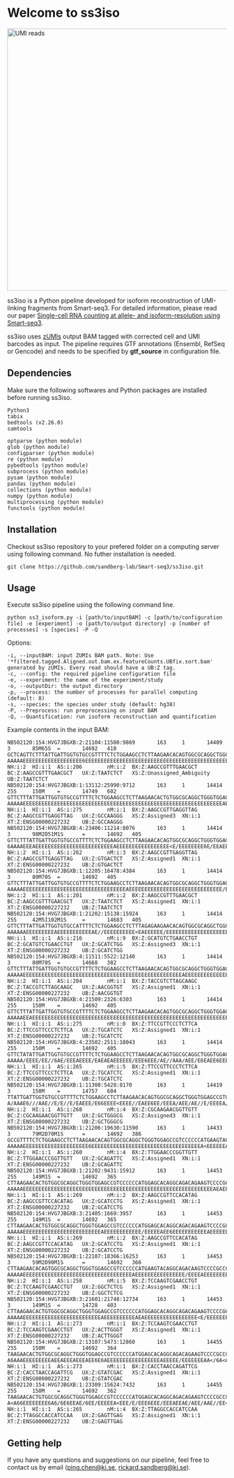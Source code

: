 # Welcome to ss3iso 

<img src="https://github.com/sandberg-lab/Smart-seq3/blob/master/ss3iso/isoform_reconstruction.png" alt="UMI reads" width="600"/>

ss3iso is a Python pipeline developed for isoform reconstruction of UMI-linking fragments from Smart-seq3. For detailed information, please read our paper [Single-cell RNA counting at allele- and isoform-resolution using Smart-seq3](https://www.biorxiv.org/content/10.1101/817924v1).

ss3iso uses [zUMIs](https://github.com/sdparekh/zUMIs) output BAM tagged with corrected cell and UMI barcodes as input. The pipeline requires GTF annotations (Ensembl, RefSeq or Gencode) and needs to be specified by **gtf_source** in configuration file.

## Dependencies

Make sure the following softwares and Python packages are installed before running ss3iso.

```
Python3
tabix
bedtools (v2.26.0)
samtools

optparse (python module)
glob (python module)
configparser (python module)
re (python module)
pybedtools (python module)
subprocess (python module)
pysam (python module)
pandas (python module)
collections (python module)
numpy (python module)
multiprocessing (python module)
functools (python module)
```

## Installation

Checkout ss3iso repository to your prefered folder on a computing server using following command. No futher installation is needed. 

``` git clone https://github.com/sandberg-lab/Smart-seq3/ss3iso.git ```

## Usage

Execute ss3iso pipeline using the following command line.
```
python ss3_isoform.py -i [path/to/inputBAM] -c [path/to/configuration file] -e [experiment] -o [path/to/output directory] -p [number of processes] -s [species] -P -Q
```

Options:
```
-i, --inputBAM: input ZUMIs BAM path. Note: Use '*filtered.tagged.Aligned.out.bam.ex.featureCounts.UBfix.sort.bam' generated by zUMIs. Every read should have a UB:Z tag.
-c, --config: the required pipeline configuration file
-e, --experiment: the name of the experiment/study
-o, --outputDir: the output directory
-p, --process: the number of processes for parallel computing (default: 8)
-s, --species: the species under study (default: hg38)
-P, --Preprocess: run preprocessing on input BAM
-Q, --Quantification: run isoform reconstruction and quantification
```

Example contents in the input BAM:
```
NB502120:154:HVG7JBGXB:2:21104:11500:9869       163     1       14409   3       85M65S  =       14692   410     GCTCAGTTCTTTATTGATTGGTGTGCCGTTTTCTCTGGAAGCCTCTTAAGAACACAGTGGCGCAGGCTGGGTGGAGCCGTCCCCCATGAAGTACAGGCAGACAAGTCCCCGCCCCAGCTGTGTGGCCTCAAGCCAGCCTTCCACTCCTTG  AAAAAEEEEEEEEEEEEEEEEEEE6EEEEEEEEEEEEEEEEEEEEEEEEEEEEEEEEEEEEEEEEEEEEEEEEEEEEEEEEEEEEEAEEEEAEEAEEEEE/EEAEEEEEEEAEAAAAE<AEEEAEEA/EE<EAE/AEE/AEAAEEEE6//  NH:i:2  HI:i:1  AS:i:206        nM:i:2  BX:Z:AAGCCGTTTGAACGCT   BC:Z:AAGCCGTTTGAACGCT   UX:Z:TAATCTCT   XS:Z:Unassigned_Ambiguity       UB:Z:TAATCTCT
NB502120:154:HVG7JBGXB:1:13112:25990:9712       163     1       14414   255     150M    =       14749   602     GTTCTTTATTGATTGGTGTGCCGTTTTCTCTGGAAGCCTCTTAAGAACACTGTGGCGCAGGCTGGGTGGAGCCGTCCCCCCATGGAGCACAGGCAGACAGAAGTCCCCGCCCCAGCTGTGTGGCCTCAAGCCAGCCTTCCGCTCCTTGAA  AAAAAEEEEEEEEEEEEEEEEEEEEEEEEEEEEEEEEEEEEEEEEEEEEEEEEEEEEEEEEEEEEEEEEAE/EEEEE<AAAAEEEEEE/EEAEEEEAEEEEEEEE<EEEEAA<EEEEEE/EAEEE/EAEEAAE<AA//6A/EA<<6/6<6  NH:i:1  HI:i:1  AS:i:275        nM:i:1  BX:Z:AAGCCGTTGAGGTTAG   BC:Z:AAGCCGTTGAGGTTAG   UX:Z:GCCAAGGG   XS:Z:Assigned3  XN:i:1  XT:Z:ENSG00000227232    UB:Z:GCCAAGGG
NB502120:154:HVG7JBGXB:4:23406:11214:8076       163     1       14414   3       98M2D51M1S      =       14692   405     GTTCTTTATTGATTGGTGTGCCGTTTTCTCTGGAAGCCTCTTAAGAACACAGTGGCGCAGGCTGGGTGGAGCCGTCCCCCCATGAAGTACAGGCAGACAAGTCCCCGCCCCAGCTGTGTGGCCTCAAGCCAGCCTTCCGCTCCTTGAAGC  6AAAAEEEAEEEEEEEEEEEEEEEEEEEEEEEEEAEEEEEEEEEEEEEEEEE<E/EEEEEEEE6E/EEAEEEEEEAEEAA<<AAA/AEE<AEAEAEEEEEE<E//E//EAAEEEE//66<AEAAEEEEE6AE<A/6A6/AA<A</<6A//  NH:i:2  HI:i:1  AS:i:262        nM:i:3  BX:Z:AAGCCGTTGAGGTTAG   BC:Z:AAGCCGTTGAGGTTAG   UX:Z:GTGACTCT   XS:Z:Assigned1  XN:i:1  XT:Z:ENSG00000227232    UB:Z:GTGACTCT
NB502120:154:HVG7JBGXB:1:12205:16478:4384       163     1       14414   3       80M70S  =       14692   405     GTTCTTTATTGATTGGTGTGCCGTTTTCTCTGGAAGCCTCTTAAGAACACAGTGGCGCAGGCTGGGTGGAGCCGTCCCCCATGAAGTACAGGCAGACAAGTCCCCGCCCCAGCTGTGTGGCCTCAAGCCAGCCTTCCACTCCTTGAAGCT  AAAAAEEEEEEEEEEEEEEEEEEEEEEEEEEEEEEEEEAEEEEEEEEEEEEEEEEEEEEEEEEEEEEEE/EEEEEEEEEEEAEEEEEAEEEEEEE/EEEEEE6AAEAEEA/EEEEEEEEEEEEEEAEEEAAEEEA<E<EEEA<AAEEEEA  NH:i:2  HI:i:1  AS:i:201        nM:i:2  BX:Z:AAGCCGTTTGAACGCT   BC:Z:AAGCCGTTTGAACGCT   UX:Z:TAATCTCT   XS:Z:Assigned1  XN:i:1  XT:Z:ENSG00000227232    UB:Z:TAATCTCT
NB502120:154:HVG7JBGXB:1:21202:15138:15924      163     1       14414   255     42M5I102M1S     =       14683   405     GTTCTTTATTGATTGGTGTGCCATTTTCTCTGGAAGCCTCTTTAGAGAAGAACACAGTGGCGCAGGCTGGGTGGAGCCGTCCCCCCATGGAGCACAGGCAGACAGAAGTCCCCCCCCCAGCTGTGTGGCCTCAGGCCAGCCTTCCGCTCC  AAAAAAEEEEEEEEEAEEEEEEEEEEEAE//EEEEEEEEEE<EAEEEEEE/EEEEEEEEEEEEEEEEEEEE6EAAEEEEEEEEEEEEEAE<AEAE/EEEE/<EEEEEEEEAEE/<<<</EA6/6<////AAAEE/<EE/E</6AAAAAAA  NH:i:1  HI:i:1  AS:i:216        nM:i:9  BX:Z:GCATGTCTGAACCTGT   BC:Z:GCATGTCTGAACCTGT   UX:Z:GCATCTGG   XS:Z:Assigned3  XN:i:1  XT:Z:ENSG00000227232    UB:Z:GCATCTGG
NB502120:154:HVG7JBGXB:4:11511:5522:12140       163     1       14414   3       80M70S  =       14668   382     GTTCTTTATTGATTGGTGTGCCGTTTTCTCTGGAAGCCTCTTAAGAACACAGTGGCGCAGGCTGGGTGGAGCCGTCCCCCATGAAGTACAGGCAGACAAGTCCCCGCCCCAGCTGTGTGGCCTCAAGCCAGCCTTCCACTCCTTGAAGCT  AAAAAEEEEEEEEEEEEEEEEEEEEEEEEEEEEEEEEEEEEEEEEEEEEEEEEEEEAEEEEEEEEEEEEEEEEEEEEEEEEEEEEEEEEEEEEEEEEEEEEE6E6AAAEA<EEAAE<E<EEEEEEEEEEAEEE<E<EAAA<A<AAEEEA<  NH:i:2  HI:i:1  AS:i:204        nM:i:1  BX:Z:TACCGTCTTAGCAAGC   BC:Z:TACCGTCTTAGCAAGC   UX:Z:AACGGTGT   XS:Z:Assigned1  XN:i:1  XT:Z:ENSG00000227232    UB:Z:AACGGTGT
NB502120:154:HVG7JBGXB:4:21509:2326:6303        163     1       14414   255     150M    =       14692   405     GTTCTTTATTGATTGGTGTGCCGTTTTCTCTGGAAGCCTCTTAAGAACACAGTGGCGCAGGCTGGGTGGAGCCGTCCCCCCATGGAGCACAGGCAGACAGAAGTCCCCGCCCCAGCTGTGTGGCCTCAAGCCAGCCTTCCGCTCCTTGAA  AAAAAEEAEEEEEEEEEEEEEEEEEEEEEEEEEEEEEEEEEEEEEEEEEEEEEEEEEEEEEEEEEEEEEEEEEEEAAEEAEEEAEEEEEEAEEEEEAEEEEEAEE<E<AAAEE/AEA/E<EEEEE<EEEEEEAEEEEAEEAEEEE<<6EE  NH:i:1  HI:i:1  AS:i:275        nM:i:0  BX:Z:TTCCGTTCCCTCTTCA   BC:Z:TTCCGTTCCCTCTTCA   UX:Z:TGCATCTC   XS:Z:Assigned1  XN:i:1  XT:Z:ENSG00000227232    UB:Z:TGCATCTC
NB502120:154:HVG7JBGXB:4:23502:2511:18043       163     1       14414   255     150M    =       14692   405     GTTCTATATTGATTGGTGTGCCGTTTTCTCTGGAAGCCTCTTAAGAACACAGTGGCGCAGGCTGGGTGGAGCCGACCCCCCATGGAGCACAGGCAGACACAAGTCCCCGCCCCAGCTGTGTGGCCTCAAGCCAGCCTACCGCTCCTTGAA  AAAAA/EEEE/EE//6AE/EEEAEEEE/EAEAEAEEEEEE/EEE6EEE/AE//AAA/AEE/E6EAEE6EEEAEE/<<EEAEA/A<<///A/<<EAEEEA/EA//A/6<<A/<E/<AE<EEEA/EE//AA/E<//EA//<A<E<<A/6<AA  NH:i:1  HI:i:1  AS:i:265        nM:i:5  BX:Z:TTCCGTTCCCTCTTCA   BC:Z:TTCCGTTCCCTCTTCA   UX:Z:TGCATCTC   XS:Z:Assigned1  XN:i:1  XT:Z:ENSG00000227232    UB:Z:TGCATCTC
NB502120:154:HVG7JBGXB:1:11308:5428:8170        163     1       14419   3       150M    =       14757   604     TTATTGATTGGTGTGCCGTTTTCTCTGGAAGCCTCTTAAGAACACAGTGGCGCAGGCTGGGTGGAGCCGTCCCCCCATGGAGCACAGGCAGACAGAAGTCCCCGCCCCAGCTGTGTGGCCTCAAGCCAGCCTACCGCTCCATGAAGCAGG  A/AAAE6///AAE//E/E//E/EAEEE/E66EEEE<EEEE//EAEE6EE/EEEA/AEE/AE//E/EEEEA/EEEEE/AEE/EEEE//EEEE/E<EE/EEEEEEAEEEEE/E</AA<EAEE<EEA/E/AE<E/AE6<A/AE/////<<///  NH:i:2  HI:i:1  AS:i:268        nM:i:4  BX:Z:CGCAAGAACGGTTGTT   BC:Z:CGCAAGAACGGTTGTT   UX:Z:GCTGGGCG   XS:Z:Assigned3  XN:i:1  XT:Z:ENSG00000227232    UB:Z:GCTGGGCG
NB502120:154:HVG7JBGXB:1:21206:19630:11590      163     1       14433   3       79M2D70M1S      =       14692   386     GCCGTTTTCTCTGGAAGCCTCTTAAGAACACAGTGGCGCAGGCTGGGTGGAGCCGTCCCCCCATGAAGTACAGGCAGACAAGTCCCCGCCCCAGCAGTGTGGCCTCAAGCCAGCCTTCCGCTCCTTGAAGCTGGTCTCCACACAGTGCTA  AAAAAEEEEEEEEEEEEEEEEEEEEE6EEEEEEEEEEEEEEEEEEEEEEEEEEEEEEEEEEEA<EEEEEEA<EEEEE/EEEAEAAEE/EEEEA/E/EEEEEAEA6A/<AEE/<AA/AEE<E<EE<6AAE/AE<<EEE<AAAEAA//<A/A  NH:i:2  HI:i:1  AS:i:260        nM:i:4  BX:Z:TTGGAACCCGGTTGTT   BC:Z:TTGGAACCCGGTTGTT   UX:Z:GCAGATTC   XS:Z:Assigned1  XN:i:1  XT:Z:ENSG00000227232    UB:Z:GCAGATTC
NB502120:154:HVG7JBGXB:1:21202:9431:15912       163     1       14453   255     149M1S  =       14692   365     CTTAAGAACACTGTGGCGCAGGCTGGGTGGAGCCGTCCCCCCATGGAGCACAGGCAGACAGAAGTCCCCGCCCCAGCTGTGTGGCCTCAAGCCAGCCTTCCGCTCCTTGAAGCTGGTCTCCACACAGTGCTGGTTCCGTCACCCCCTCCC  AAAAAEEEEEEEEEEEEEEEEEEEEEEEEEEEEEEEEEEEEEEEEEEEEEEEEEEEEEEEEEEEEEAEAEEEEEEEEEAEAEEEE</EEEEEEAAAEEEEE/EEAEA<EAEEEEAEEEEEE/A/EE<E/E<AEEE/A</AAEEE/A<<<6  NH:i:1  HI:i:1  AS:i:269        nM:i:2  BX:Z:AAGCCGTTCCACATAG   BC:Z:AAGCCGTTCCACATAG   UX:Z:GCATCCTG   XS:Z:Assigned1  XN:i:1  XT:Z:ENSG00000227232    UB:Z:GCATCCTG
NB502120:154:HVG7JBGXB:3:21405:1669:3957        163     1       14453   255     149M1S  =       14692   365     CTTAAGAACACTGTGGCGCAGGCTGGGTGGAGCCGTCCCCCCATGGAGCACAGGCAGACAGAAGTCCCCGCCCCAGCTGTGTGGCCTCAAGCCAGCCTTCCGCTCCTTGAAGCTGGTCTCCACACAGTGCTGGTTCCGTCACCCCCTCCC  AAAAAEEEEEEEEEEEEEEEEEEEEEEEEEAEEEEEEEEEEEE/EEEEEAEE6EEEEEEEEEEEAEEEEEEEEE/EE//EE/EEAE/A/<AEE/EEEA<EA/E/EE<<EAE/EEAEEE<A<AAEEE//<E<<A</<EEE6/A<EEE<AAA  NH:i:1  HI:i:1  AS:i:269        nM:i:2  BX:Z:AAGCCGTTCCACATAG   BC:Z:AAGCCGTTCCACATAG   UX:Z:GCATCCTG   XS:Z:Assigned1  XN:i:1  XT:Z:ENSG00000227232    UB:Z:GCATCCTG
NB502120:154:HVG7JBGXB:1:22107:18366:16253      163     1       14453   3       59M2D90M1S      =       14692   366     CTTAAGAACACAGTGGCGCAGGCTGGGTGGAGCCGTCCCCCCATGAAGTACAGGCAGACAAGTCCCCGCCCCAGCTGTGTGGCCTCAAGCCAGCCTTCCGCTCCTTGAAGCTGGTCTCCACACAGTGCTAGTTCCATCACCCCCTCCCAG  AAAAAEEEEEEEEEEEEEEEEEEEEEEEEEEEEEEEEEEEAEEEEEEEEEEEEEEEE/EEEEAEEEEEEEEEAEEEEEEEEEEEEEAE6EE6EEE<<EEAEEEE/EAEEEEAEE<EEEA/E/A/<EAEEEEEAEEE<<66<<<<6<AAA/  NH:i:2  HI:i:1  AS:i:258        nM:i:5  BX:Z:TCCAAGTCGAACCTGT   BC:Z:TCCAAGTCGAACCTGT   UX:Z:GGCTCTCG   XS:Z:Assigned1  XN:i:1  XT:Z:ENSG00000227232    UB:Z:GGCTCTCG
NB502120:154:HVG7JBGXB:3:21601:21748:12734      163     1       14453   3       149M1S  =       14728   403     CTTAAGAACACTGTGGCGCAGGCTGGGTGGAGCCGTCCCCCCATGGAGCACAGGCAGACAGAAGTCCCCGCCCCAGCTGTGTGGCCTCAAGCCAGCCTTCCGCTCCTTGAAGCTGGTCTCCACACAGTGCTGGTTCCGTCACCCCCTCCC  AAAAAEEEEEEEEEEEEEEEEEEEEEEEEEAEEEEEEEEEEAEAEEEEEEEEEEEEEEEEE<E/EEEEEEEEEA<<EAEEEEAEEEEEEEEEE/AEE6EEEEEEEEEEEEE/E/AEEEAEEEEEAAEAEE<<E<A/AEAEEA<A<A/E<A  NH:i:2  HI:i:1  AS:i:273        nM:i:1  BX:Z:TCCAAGTCGAACCTGT   BC:Z:TCCAAGTCGAACCTGT   UX:Z:ACTTGGGT   XS:Z:Assigned1  XN:i:1  XT:Z:ENSG00000227232    UB:Z:ACTTGGGT
NB502120:154:HVG7JBGXB:2:13107:5473:12860       163     1       14455   255     150M    =       14692   364     TAAGAACACTGTGGCGCAGGCTGGGTGGAGCCGTCCCCCCATGGAGCACAGGCAGACAGAAGTCCCCGCCCCAGCTGTGTGGCCTCAAGCCAGCCTTCCGCTCCTTGAAGCTGGTCTCCACACAGTGCTGGTTCCGTCACCCCCTCCCAA  A6AAAEEEEEEEEEAEEAEEEAEEEAEE6E6AEEEEEEEEEEEEEEEEEAEEEEE/EEEEEEEAA</6A<A/AEAAEEE6EEEEEEE6EEEAEEEA<AEEEEEE/<EAEE<AEAAEAAAAE<A/AA<AA/EEE/EEEE/<6<<<</<<//  NH:i:1  HI:i:1  AS:i:273        nM:i:1  BX:Z:CACCTAACCAGATTCG   BC:Z:CACCTAACCAGATTCG   UX:Z:GTATCGAC   XS:Z:Assigned1  XN:i:1  XT:Z:ENSG00000227232    UB:Z:GTATCGAC
NB502120:154:HVG7JBGXB:1:23309:15624:7432       163     1       14455   255     150M    =       14692   362     TAAGAACACTGTGGCGCAGGCTGGGTGGAGCCGTCCCCCCATGGAGCACAGGCAGACAGAAGTCCCCGCCCCAGCTGTGTGGCCTCAAGCCAGCCTTCCGCTCCATGAAGCTGGTCTCCACACAGTGCTGGTTCCGTCCCCCCCTCCCAA  A<A66EEEEEEEE6A6/6E6EEAE/6EE/EEEEEA<EEE/E/EEE6EEE/EEEAEEAE/AEE/AAE//EE<E//<EE/A<AAEEEEAEEEA6/EEE6/<EA/E//A<EE/EEAEEE</<EE/EA/AEEAEE<EE//A//A6/6//AEA/E  NH:i:1  HI:i:1  AS:i:265        nM:i:4  BX:Z:TTAGGCCACCATCCAA   BC:Z:TTAGGCCACCATCCAA   UX:Z:GAGTTGAG   XS:Z:Assigned1  XN:i:1  XT:Z:ENSG00000227232    UB:Z:GAGTTGAG
```

## Getting help
If you have any questions and suggestions on our pipeline, feel free to contact us by email (ping.chen@ki.se, rickard.sandberg@ki.se).

